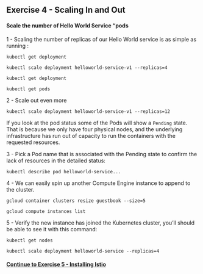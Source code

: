 ## Exercise 4 - Scaling In and Out

#### Scale the number of Hello World Service “pods

1 - Scaling the number of replicas of our Hello World service is as simple as running :

`kubectl get deployment`

`kubectl scale deployment helloworld-service-v1 --replicas=4`

`kubectl get deployment`

`kubectl get pods`

2 - Scale out even more

`kubectl scale deployment helloworld-service-v1 --replicas=12`

If you look at the pod status some of the Pods will show a `Pending` state.   That is because we only have four physical nodes, and the underlying infrastructure has run out of capacity to run the containers with the requested resources.

3 - Pick a Pod name that is associated with the Pending state to confirm the lack of resources in the detailed status:

`kubectl describe pod helloworld-service...`

4 - We can easily spin up another Compute Engine instance to append to the cluster.

`gcloud container clusters resize guestbook --size=5`

`gcloud compute instances list`

5 - Verify the new instance has joined the Kubernetes cluster, you’ll should be able to see it with this command:

`kubectl get nodes`

`kubectl scale deployment helloworld-service --replicas=4`

#### [Continue to Exercise 5 - Installing Istio](../exercise-5/README.md)
